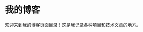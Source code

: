 # 我的博客

欢迎来到我的博客页面目录！这是我记录各种项目和技术文章的地方。

<!-- ## 博客文章
- [实用网站](posts/Webs.md) -->
<!-- - [第二篇博客文章](posts/post2.md) -->
